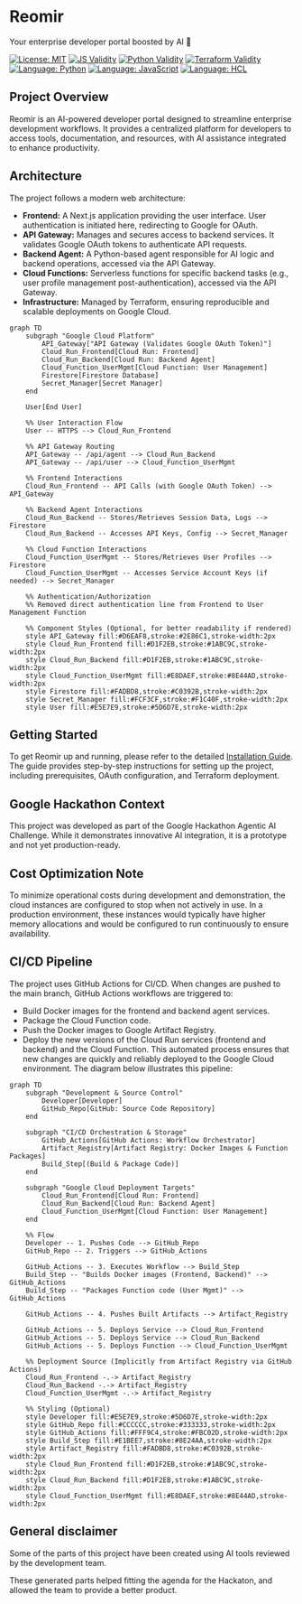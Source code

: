 # Reomir

Your enterprise developer portal boosted by AI :rocket:

[![License: MIT](https://img.shields.io/badge/License-MIT-yellow.svg)](https://opensource.org/licenses/MIT)
[![JS Validity](https://github.com/NAG763/REOMIR/actions/workflows/check_js_validity.yml/badge.svg)](https://github.com/NAG763/REOMIR/actions/workflows/check_js_validity.yml)
[![Python Validity](https://github.com/NAG763/REOMIR/actions/workflows/check_python_validity.yml/badge.svg)](https://github.com/NAG763/REOMIR/actions/workflows/check_python_validity.yml)
[![Terraform Validity](https://github.com/NAG763/REOMIR/actions/workflows/check_tf_validity.yml/badge.svg)](https://github.com/NAG763/REOMIR/actions/workflows/check_tf_validity.yml)
[![Language: Python](https://img.shields.io/badge/Python-3776AB?logo=python&logoColor=white)](https://www.python.org)
[![Language: JavaScript](https://img.shields.io/badge/JavaScript-F7DF1E?logo=javascript&logoColor=black)](https://developer.mozilla.org/en-US/docs/Web/JavaScript)
[![Language: HCL](https://img.shields.io/badge/Terraform-7B42BC?logo=terraform&logoColor=white)](https://www.terraform.io)

## Project Overview

Reomir is an AI-powered developer portal designed to streamline enterprise development workflows. It provides a centralized platform for developers to access tools, documentation, and resources, with AI assistance integrated to enhance productivity.

## Architecture

The project follows a modern web architecture:

*   **Frontend:** A Next.js application providing the user interface. User authentication is initiated here, redirecting to Google for OAuth.
*   **API Gateway:** Manages and secures access to backend services. It validates Google OAuth tokens to authenticate API requests.
*   **Backend Agent:** A Python-based agent responsible for AI logic and backend operations, accessed via the API Gateway.
*   **Cloud Functions:** Serverless functions for specific backend tasks (e.g., user profile management post-authentication), accessed via the API Gateway.
*   **Infrastructure:** Managed by Terraform, ensuring reproducible and scalable deployments on Google Cloud.

```mermaid
graph TD
    subgraph "Google Cloud Platform"
        API_Gateway["API Gateway (Validates Google OAuth Token)"]
        Cloud_Run_Frontend[Cloud Run: Frontend]
        Cloud_Run_Backend[Cloud Run: Backend Agent]
        Cloud_Function_UserMgmt[Cloud Function: User Management]
        Firestore[Firestore Database]
        Secret_Manager[Secret Manager]
    end

    User[End User]

    %% User Interaction Flow
    User -- HTTPS --> Cloud_Run_Frontend

    %% API Gateway Routing
    API_Gateway -- /api/agent --> Cloud_Run_Backend
    API_Gateway -- /api/user --> Cloud_Function_UserMgmt

    %% Frontend Interactions
    Cloud_Run_Frontend -- API Calls (with Google OAuth Token) --> API_Gateway

    %% Backend Agent Interactions
    Cloud_Run_Backend -- Stores/Retrieves Session Data, Logs --> Firestore
    Cloud_Run_Backend -- Accesses API Keys, Config --> Secret_Manager

    %% Cloud Function Interactions
    Cloud_Function_UserMgmt -- Stores/Retrieves User Profiles --> Firestore
    Cloud_Function_UserMgmt -- Accesses Service Account Keys (if needed) --> Secret_Manager

    %% Authentication/Authorization
    %% Removed direct authentication line from Frontend to User Management Function

    %% Component Styles (Optional, for better readability if rendered)
    style API_Gateway fill:#D6EAF8,stroke:#2E86C1,stroke-width:2px
    style Cloud_Run_Frontend fill:#D1F2EB,stroke:#1ABC9C,stroke-width:2px
    style Cloud_Run_Backend fill:#D1F2EB,stroke:#1ABC9C,stroke-width:2px
    style Cloud_Function_UserMgmt fill:#E8DAEF,stroke:#8E44AD,stroke-width:2px
    style Firestore fill:#FADBD8,stroke:#C0392B,stroke-width:2px
    style Secret_Manager fill:#FCF3CF,stroke:#F1C40F,stroke-width:2px
    style User fill:#E5E7E9,stroke:#5D6D7E,stroke-width:2px
```

## Getting Started

To get Reomir up and running, please refer to the detailed [Installation Guide](INSTALL.md). The guide provides step-by-step instructions for setting up the project, including prerequisites, OAuth configuration, and Terraform deployment.

## Google Hackathon Context

This project was developed as part of the Google Hackathon Agentic AI Challenge. While it demonstrates innovative AI integration, it is a prototype and not yet production-ready.

## Cost Optimization Note

To minimize operational costs during development and demonstration, the cloud instances are configured to stop when not actively in use. In a production environment, these instances would typically have higher memory allocations and would be configured to run continuously to ensure availability.

## CI/CD Pipeline
The project uses GitHub Actions for CI/CD. When changes are pushed to the main branch, GitHub Actions workflows are triggered to:
- Build Docker images for the frontend and backend agent services.
- Package the Cloud Function code.
- Push the Docker images to Google Artifact Registry.
- Deploy the new versions of the Cloud Run services (frontend and backend) and the Cloud Function.
This automated process ensures that new changes are quickly and reliably deployed to the Google Cloud environment.
The diagram below illustrates this pipeline:
```mermaid
graph TD
    subgraph "Development & Source Control"
        Developer[Developer]
        GitHub_Repo[GitHub: Source Code Repository]
    end

    subgraph "CI/CD Orchestration & Storage"
        GitHub_Actions[GitHub Actions: Workflow Orchestrator]
        Artifact_Registry[Artifact Registry: Docker Images & Function Packages]
        Build_Step[(Build & Package Code)]
    end

    subgraph "Google Cloud Deployment Targets"
        Cloud_Run_Frontend[Cloud Run: Frontend]
        Cloud_Run_Backend[Cloud Run: Backend Agent]
        Cloud_Function_UserMgmt[Cloud Function: User Management]
    end

    %% Flow
    Developer -- 1. Pushes Code --> GitHub_Repo
    GitHub_Repo -- 2. Triggers --> GitHub_Actions

    GitHub_Actions -- 3. Executes Workflow --> Build_Step
    Build_Step -- "Builds Docker images (Frontend, Backend)" --> GitHub_Actions
    Build_Step -- "Packages Function code (User Mgmt)" --> GitHub_Actions

    GitHub_Actions -- 4. Pushes Built Artifacts --> Artifact_Registry

    GitHub_Actions -- 5. Deploys Service --> Cloud_Run_Frontend
    GitHub_Actions -- 5. Deploys Service --> Cloud_Run_Backend
    GitHub_Actions -- 5. Deploys Function --> Cloud_Function_UserMgmt

    %% Deployment Source (Implicitly from Artifact Registry via GitHub Actions)
    Cloud_Run_Frontend -.-> Artifact_Registry
    Cloud_Run_Backend -.-> Artifact_Registry
    Cloud_Function_UserMgmt -.-> Artifact_Registry

    %% Styling (Optional)
    style Developer fill:#E5E7E9,stroke:#5D6D7E,stroke-width:2px
    style GitHub_Repo fill:#CCCCCC,stroke:#333333,stroke-width:2px
    style GitHub_Actions fill:#FFF9C4,stroke:#FBC02D,stroke-width:2px
    style Build_Step fill:#E1BEE7,stroke:#8E24AA,stroke-width:2px
    style Artifact_Registry fill:#FADBD8,stroke:#C0392B,stroke-width:2px
    style Cloud_Run_Frontend fill:#D1F2EB,stroke:#1ABC9C,stroke-width:2px
    style Cloud_Run_Backend fill:#D1F2EB,stroke:#1ABC9C,stroke-width:2px
    style Cloud_Function_UserMgmt fill:#E8DAEF,stroke:#8E44AD,stroke-width:2px
```

## General disclaimer

Some of the parts of this project have been created using AI tools reviewed by the development team.

These generated parts helped fitting the agenda for the Hackaton, and allowed the team to provide a better product.